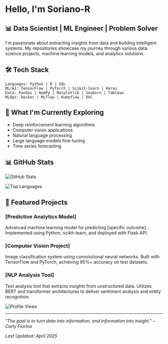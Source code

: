 # Hello, I'm Soriano-R 

## 📊 Data Scientist | ML Engineer | Problem Solver

I'm passionate about extracting insights from data and building intelligent systems. My repositories showcase my journey through various data science projects, machine learning models, and analytics solutions.

## 🛠️ Tech Stack

```
Languages: Python | R | SQL 
ML/AI: TensorFlow | PyTorch | Scikit-learn | Keras
Data: Pandas | NumPy | Matplotlib | Seaborn | Tableau
MLOps: Docker | MLflow | Kubeflow | DVC
```

## 🌱 What I'm Currently Exploring

- Deep reinforcement learning algorithms
- Computer vision applications
- Natural language processing
- Large language models fine-tuning
- Time series forecasting

## 📊 GitHub Stats

![GitHub Stats](https://github-readme-stats.vercel.app/api?username=Soriano-R&show_icons=true&theme=tokyonight&hide_border=true&count_private=true)

![Top Languages](https://github-readme-stats.vercel.app/api/top-langs/?username=Soriano-R&layout=compact&theme=tokyonight&hide_border=true)

## 🚀 Featured Projects

### [Predictive Analytics Model]
Advanced machine learning model for predicting [specific outcome]. Implemented using Python, scikit-learn, and deployed with Flask API.

### [Computer Vision Project]
Image classification system using convolutional neural networks. Built with TensorFlow and PyTorch, achieving 95%+ accuracy on test datasets.

### [NLP Analysis Tool]
Text analysis tool that extracts insights from unstructured data. Utilizes BERT and transformer architectures to deliver sentiment analysis and entity recognition.


![Profile Views](https://komarev.com/ghpvc/?username=Soriano-R&color=blue)

---
*"The goal is to turn data into information, and information into insight." – Carly Fiorina*

*Last Updated: April 2025*
